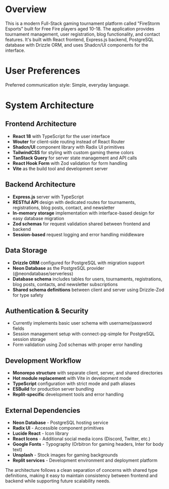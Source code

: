 # Overview

This is a modern Full-Stack gaming tournament platform called "FireStorm Esports" built for Free Fire players aged 10-18. The application provides tournament management, user registration, blog functionality, and contact features. It's built with React frontend, Express.js backend, PostgreSQL database with Drizzle ORM, and uses Shadcn/UI components for the interface.

# User Preferences

Preferred communication style: Simple, everyday language.

# System Architecture

## Frontend Architecture
- **React 18** with TypeScript for the user interface
- **Wouter** for client-side routing instead of React Router
- **Shadcn/UI** component library with Radix UI primitives
- **TailwindCSS** for styling with custom gaming theme colors
- **TanStack Query** for server state management and API calls
- **React Hook Form** with Zod validation for form handling
- **Vite** as the build tool and development server

## Backend Architecture
- **Express.js** server with TypeScript
- **RESTful API** design with dedicated routes for tournaments, registrations, blog posts, contact, and newsletter
- **In-memory storage** implementation with interface-based design for easy database migration
- **Zod schemas** for request validation shared between frontend and backend
- **Session-based** request logging and error handling middleware

## Data Storage
- **Drizzle ORM** configured for PostgreSQL with migration support
- **Neon Database** as the PostgreSQL provider (@neondatabase/serverless)
- **Database schema** includes tables for users, tournaments, registrations, blog posts, contacts, and newsletter subscriptions
- **Shared schema definitions** between client and server using Drizzle-Zod for type safety

## Authentication & Security
- Currently implements basic user schema with username/password fields
- Session management setup with connect-pg-simple for PostgreSQL session storage
- Form validation using Zod schemas with proper error handling

## Development Workflow
- **Monorepo structure** with separate client, server, and shared directories
- **Hot module replacement** with Vite in development mode
- **TypeScript** configuration with strict mode and path aliases
- **ESBuild** for production server bundling
- **Replit-specific** development tools and error handling

## External Dependencies

- **Neon Database** - PostgreSQL hosting service
- **Radix UI** - Accessible component primitives
- **Lucide React** - Icon library
- **React Icons** - Additional social media icons (Discord, Twitter, etc.)
- **Google Fonts** - Typography (Orbitron for gaming headers, Inter for body text)
- **Unsplash** - Stock images for gaming backgrounds
- **Replit services** - Development environment and deployment platform

The architecture follows a clean separation of concerns with shared type definitions, making it easy to maintain consistency between frontend and backend while supporting future scalability needs.